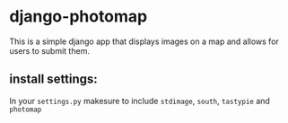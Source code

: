 # django-photomap

This is a simple django app that displays images on a map and allows for users
to submit them.

## install settings:
In your `settings.py` makesure to include `stdimage`, `south`, `tastypie` and
`photomap`
